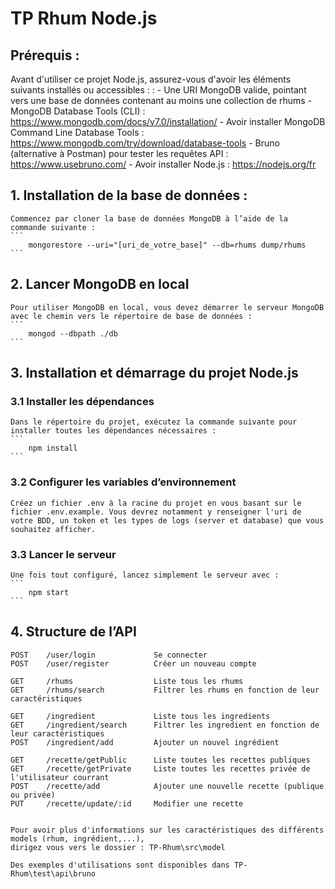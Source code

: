 # TP Rhum Node.js

## Prérequis :

Avant d'utiliser ce projet Node.js, assurez-vous d'avoir les éléments suivants installés ou accessibles : : 
    - Une URI MongoDB valide, pointant vers une base de données contenant au moins une collection de rhums
    - MongoDB Database Tools (CLI) : https://www.mongodb.com/docs/v7.0/installation/
    - Avoir installer MongoDB Command Line Database Tools : https://www.mongodb.com/try/download/database-tools
    - Bruno (alternative à Postman) pour tester les requêtes API : https://www.usebruno.com/
    - Avoir installer Node.js : https://nodejs.org/fr



## 1. Installation de la base de données :

    Commencez par cloner la base de données MongoDB à l’aide de la commande suivante :
    ```
        mongorestore --uri="[uri_de_votre_base]" --db=rhums dump/rhums
    ```

## 2. Lancer MongoDB en local

    Pour utiliser MongoDB en local, vous devez démarrer le serveur MongoDB avec le chemin vers le répertoire de base de données :
    ```
        mongod --dbpath ./db
    ```

## 3. Installation et démarrage du projet Node.js

### 3.1 Installer les dépendances

    Dans le répertoire du projet, exécutez la commande suivante pour installer toutes les dépendances nécessaires :
    ```
        npm install
    ```

### 3.2 Configurer les variables d’environnement

    Créez un fichier .env à la racine du projet en vous basant sur le fichier .env.example. Vous devrez notamment y renseigner l'uri de votre BDD, un token et les types de logs (server et database) que vous souhaitez afficher.

### 3.3 Lancer le serveur

    Une fois tout configuré, lancez simplement le serveur avec :
    ```
        npm start
    ```

## 4. Structure de l’API

    POST    /user/login             Se connecter
    POST    /user/register          Créer un nouveau compte  

    GET	    /rhums	                Liste tous les rhums
    GET	    /rhums/search	        Filtrer les rhums en fonction de leur caractéristiques
    
    GET	    /ingredient	            Liste tous les ingredients
    GET	    /ingredient/search	    Filtrer les ingredient en fonction de leur caractéristiques
    POST    /ingredient/add 	    Ajouter un nouvel ingrédient
     
    GET	    /recette/getPublic	    Liste toutes les recettes publiques
    GET	    /recette/getPrivate	    Liste toutes les recettes privée de l'utilisateur courrant
    POST    /recette/add 	        Ajouter une nouvelle recette (publique ou privée)
    PUT     /recette/update/:id 	Modifier une recette

    
    Pour avoir plus d'informations sur les caractéristiques des différents models (rhum, ingrédient,...), 
    dirigez vous vers le dossier : TP-Rhum\src\model

    Des exemples d'utilisations sont disponibles dans TP-Rhum\test\api\bruno